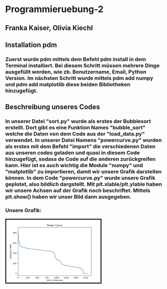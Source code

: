 # Programmieruebung-2

## Franka Kaiser, Olivia Kiechl 

## Installation pdm 

### Zuerst wurde pdm mittels dem Befehl pdm install in dem Terminal installiert. Bei diesem Schritt müssen mehrere Dinge ausgefüllt werden, wie zb. Benutzername, Email, Python Version. Im nächsten Schritt wurde mittels pdm add numpy und pdm add matplotlib diese beiden Bibliotheken hinzugefügt. 

## Beschreibung unseres Codes

### In unserer Datei "sort.py" wurde als erstes der Bubblesort erstellt. Dort gibt es eine Funktion Names "bubble_sort" welche die Daten von dem Code aus der "load_data.py" verwendet. In unserer Datei Namens "powercurve.py" wurden als erstes mit dem Befehl "import" die verschiedenen Daten aus unseren codes geladen und quasi in diesem Code hinzugefügt, sodass de Code auf die anderen zurückgreifen kann. Hier ist es auch wichtig die Module "numpy" und "matplotlib" zu importieren, damit wir unsere Grafik darstellen können. In dem Code "powercurve.py" wurde unsere Grafik geplotet, also bildlich dargstellt. Mit plt.xlable/plt.ylable haben wir unsere Achsen auf der Grafik noch beschriftet. Mittels plt.show() haben wir unser Bild dann ausgegeben. 

### Unsere Grafik: 

<img src="Figure_1.png" height="200" width="300" alt="Bild kann nicht geladen werden." border="3" align="center">
